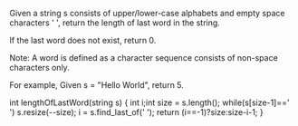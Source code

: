 Given a string s consists of upper/lower-case alphabets and empty space characters ' ', 
return the length of last word in the string.

If the last word does not exist, return 0.

Note: A word is defined as a character sequence consists of non-space characters only.

For example, 
Given s = "Hello World",
return 5.




int lengthOfLastWord(string s)
{
      int i;int size = s.length();
      while(s[size-1]==' ')   s.resize(--size);
      i = s.find_last_of(' ');
      return (i==-1)?size:size-i-1;
}
